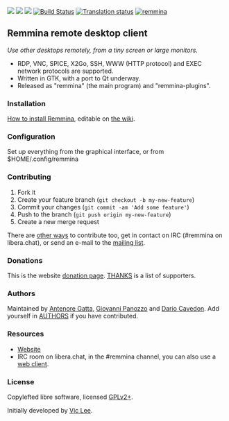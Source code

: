 [![](https://img.shields.io/liberapay/receives/Remmina.svg?logo=liberapay)](https://liberapay.com/Remmina/donate)
[![](https://img.shields.io/liberapay/patrons/remmina.svg?logo=liberapay)](https://liberapay.com/Remmina/donate)
[![](https://opencollective.com/remmina/tiers/badge.svg)](https://opencollective.com/remmina)
[![Build Status](https://gitlab.com/Remmina/Remmina/badges/master/pipeline.svg)](https://gitlab.com/Remmina/Remmina/pipelines)
[![Translation status](https://hosted.weblate.org/widgets/remmina/-/remmina/svg-badge.svg)](https://hosted.weblate.org/engage/remmina/?utm_source=widget)
[![remmina](https://snapcraft.io//remmina/badge.svg)](https://snapcraft.io/remmina)

## Remmina remote desktop client

*Use other desktops remotely, from a tiny screen or large monitors.*


* RDP, VNC, SPICE, X2Go, SSH, WWW (HTTP protocol) and EXEC network protocols are supported.
* Written in GTK, with a port to Qt underway.
* Released as "remmina" (the main program) and "remmina-plugins".

### Installation

[How to install Remmina](https://remmina.org/how-to-install-remmina/),
editable on [the wiki](https://gitlab.com/Remmina/Remmina/wikis/home).

### Configuration

Set up everything from the graphical interface, or from $HOME/.config/remmina

### Contributing

1. Fork it
2. Create your feature branch (`git checkout -b my-new-feature`)
3. Commit your changes (`git commit -am 'Add some feature'`)
4. Push to the branch (`git push origin my-new-feature`)
5. Create a new merge request

There are [other ways](CONTRIBUTING.md) to contribute too, get in contact on IRC (#remmina on libera.chat), or send an e-mail to the [mailing list](https://lists.remmina.org/listinfo/users).

### Donations

This is the website [donation page](https://remmina.org/wp/donations/).
[THANKS](THANKS.md) is a list of supporters.

### Authors

Maintained by [Antenore Gatta](https://gitlab.com/antenore), [Giovanni Panozzo](https://gitlab.com/giox069) and [Dario Cavedon](https://gitlab.com/ic3d).
Add yourself in [AUTHORS](AUTHORS) if you have contributed.

### Resources

 * [Website](https://www.remmina.org/)
 * IRC room on libera.chat, in the #remmina channel, you can also use a [web client](https://web.libera.chat/?nick=remminer|?#remmina).

### License

Copylefted libre software, licensed [GPLv2+](https://gitlab.com/Remmina/Remmina/blob/master/COPYING).

Initially developed by [Vic Lee](https://github.com/llyzs).
